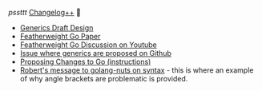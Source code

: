 _pssttt_ [Changelog++](https://changelog.com/++) 🤫

- [Generics Draft Design](https://go.googlesource.com/proposal/+/refs/heads/master/design/go2draft-type-parameters.md)
- [Featherweight Go Paper](https://arxiv.org/abs/2005.11710)
- [Featherweight Go Discussion on Youtube](https://www.youtube.com/watch?v=Dq0WFigax_c)
- [Issue where generics are proposed on Github](https://github.com/golang/go/issues/15292)
- [Proposing Changes to Go (instructions)](https://github.com/golang/proposal)
- [Robert's message to golang-nuts on syntax](https://groups.google.com/g/golang-nuts/c/7t-Q2vt60J8/m/daacBE2tBQAJ?pli=1) - this is where an example of why angle brackets are problematic is provided.
